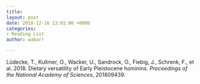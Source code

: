 ```yaml
---
title: 
layout: post
date: 2018-12-16 13:01:00 +0000
categories:
- Reading List
author: wabarr

---
```


<p class="citation">Lüdecke, T., Kullmer, O., Wacker, U., Sandrock, O., Fiebig, J., Schrenk, F., et al. 2018. Dietary versatility of Early Pleistocene hominins. <i>Proceedings of the National Academy of Sciences</i>, 201809439.</p>
